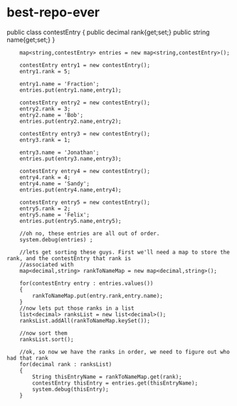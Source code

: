 # best-repo-ever
public class contestEntry
        {
            public decimal rank{get;set;}
            public string name{get;set;}
        }
        
        map<string,contestEntry> entries = new map<string,contestEntry>();
        
        contestEntry entry1 = new contestEntry();
        entry1.rank = 5;

        entry1.name = 'Fraction';
        entries.put(entry1.name,entry1);
        
        contestEntry entry2 = new contestEntry();
        entry2.rank = 3;
        entry2.name = 'Bob';
        entries.put(entry2.name,entry2);
        
        contestEntry entry3 = new contestEntry();
        entry3.rank = 1;

        entry3.name = 'Jonathan';
        entries.put(entry3.name,entry3);
        
        contestEntry entry4 = new contestEntry();
        entry4.rank = 4;
        entry4.name = 'Sandy';
        entries.put(entry4.name,entry4);
        
        contestEntry entry5 = new contestEntry();
        entry5.rank = 2;
        entry5.name = 'Felix';
        entries.put(entry5.name,entry5);
        
        //oh no, these entries are all out of order. 
        system.debug(entries) ;
        
        //lets get sorting these guys. First we'll need a map to store the rank, and the contestEntry that rank is 
        //associated with
        map<decimal,string> rankToNameMap = new map<decimal,string>();
        
        for(contestEntry entry : entries.values())
        {
            rankToNameMap.put(entry.rank,entry.name);
        }
        //now lets put those ranks in a list
        list<decimal> ranksList = new list<decimal>();
        ranksList.addAll(rankToNameMap.keySet());
    
        //now sort them
        ranksList.sort();
        
        //ok, so now we have the ranks in order, we need to figure out who had that rank
        for(decimal rank : ranksList)
        {
            String thisEntryName = rankToNameMap.get(rank);    
            contestEntry thisEntry = entries.get(thisEntryName);
            system.debug(thisEntry);
        }